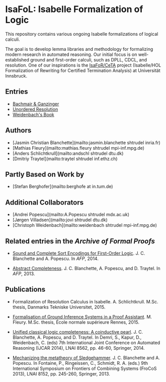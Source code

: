 # IsaFoL: Isabelle Formalization of Logic #

This repository contains various ongoing Isabelle formalizations of logical
calculi.

The goal is to develop lemma libraries and methodology for formalizing modern
research in automated reasoning. Our initial focus is on well-established
ground and first-order calculi, such as DPLL, CDCL, and resolution. One of
our inspirations is the
[IsaFoR/CeTA](http://cl-informatik.uibk.ac.at/software/ceta/) project
(Isabelle/HOL Formalization of Rewriting for Certified Termination Analysis)
at Universität Innsbruck.

## Entries ##

* [Bachmair & Ganzinger](Bachmair_Ganzinger/)
* [Unordered Resolution](Unordered_Resolution/)
* [Weidenbach's Book](Weidenbach_Book/README.md)

## Authors ##

* [Jasmin Christian Blanchette](mailto:jasmin.blanchette shtrudel inria.fr)
* [Mathias Fleury](mailto:mathias.fleury shtrudel mpi-inf.mpg.de)
* [Anders Schlichtkrull](mailto:andschl shtrudel dtu.dk)
* [Dmitriy Traytel](mailto:traytel shtrudel inf.ethz.ch)

## Partly Based on Work by ##

* [Stefan Berghofer](mailto:berghofe at in.tum.de)

## Additional Collaborators ##

* [Andrei Popescu](mailto:A.Popescu shtrudel mdx.ac.uk)
* [Jørgen Villadsen](mailto:jovi shtrudel dtu.dk)
* [Christoph Weidenbach](mailto:weidenbach shtrudel mpi-inf.mpg.de)

## Related entries in the _Archive of Formal Proofs_ ##

* [Sound and Complete Sort Encodings for First-Order Logic](http://afp.sourceforge.net/entries/Sort_Encodings.shtml).
  J. C. Blanchette and A. Popescu. In _AFP_, 2014.

* [Abstract Completeness](http://afp.sourceforge.net/entries/Abstract_Completeness.shtml).
  J. C. Blanchette, A. Popescu, and D. Traytel. In _AFP_, 2013.

## Publications ##

* Formalization of Resolution Calculus in Isabelle.
  A. Schlichtkrull.
  M.Sc. thesis, Danmarks Tekniske Universitet, 2015.

* [Formalisation of Ground Inference Systems in a Proof Assistant](https://bitbucket.org/zmaths/formalisation-of-ground-inference-systems-in-a-proof-assistant).
  M. Fleury.
  M.Sc. thesis, École normale supérieure Rennes, 2015.

* [Unified classical logic completeness: A coinductive pearl](http://www.loria.fr/~jablanch/compl.pdf).
  J. C. Blanchette, A. Popescu, and D. Traytel.
  In Demri, S., Kapur, D., Weidenbach, C. (eds) 7th International Joint
  Conference on Automated Reasoning (IJCAR 2014), LNAI 8562, pp. 46-60,
  Springer, 2014.

* [Mechanizing the metatheory of Sledgehammer](http://www.loria.fr/~jablanch/self.pdf).
  J. C. Blanchette and A. Popescu.
  In Fontaine, P., Ringeissen, C., Schmidt, R. A. (eds.) 9th International
  Symposium on Frontiers of Combining Systems (FroCoS 2013), LNAI 8152,
  pp. 245-260, Springer, 2013.
